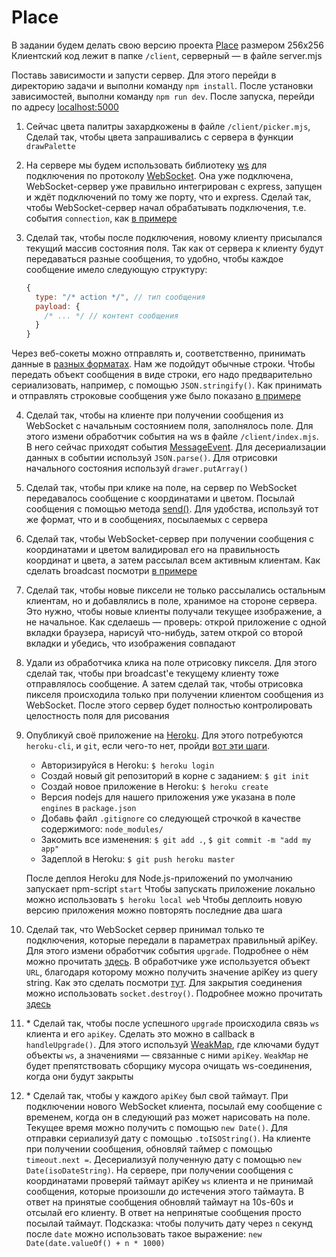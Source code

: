 # Place

В задании будем делать свою версию проекта [Place](<https://en.wikipedia.org/wiki/Place_(Reddit)>) размером 256x256
Клиентский код лежит в папке `/client`, серверный — в файле server.mjs

Поставь зависимости и запусти сервер.
Для этого перейди в директорию задачи и выполни команду `npm install`.
После установки зависимостей, выполни команду `npm run dev`.
После запуска, перейди по адресу [localhost:5000](http://localhost:5000)

1. Сейчас цвета палитры захардкожены в файле `/client/picker.mjs`,
   Сделай так, чтобы цвета запрашивались с сервера в функции `drawPalette`

2. На сервере мы будем использовать библиотеку [ws](https://github.com/websockets/ws) для подключения
   по протоколу [WebSocket](https://developer.mozilla.org/en-US/docs/Web/API/WebSockets_API).
   Она уже подключена, WebSocket-сервер уже правильно интегрирован с express,
   запущен и ждёт подключений по тому же порту, что и express.
   Сделай так, чтобы WebSocket-сервер начал обрабатывать подключения, т.е. события `connection`,
   как [в примере](https://github.com/websockets/ws#simple-server)

3. Сделай так, чтобы после подключения, новому клиенту присылался текущий массив состояния поля.
   Так как от сервера к клиенту будут передаваться разные сообщения, то удобно, чтобы каждое сообщение
   имело следующую структуру:

   ```javascript
   {
     type: "/* action */", // тип сообщения
     payload: {
       /* ... */ // контент сообщения
     }
   }
   ```

  Через веб-сокеты можно отправлять и, соответственно, принимать данные
  в [разных форматах](https://developer.mozilla.org/en-US/docs/Web/API/WebSocket/send).
  Нам же подойдут обычные строки. Чтобы передать объект сообщения в виде строки,
  его надо предварительно сериализовать, например, с помощью `JSON.stringify()`.
  Как принимать и отправлять строковые сообщения уже было показано [в примере](https://github.com/websockets/ws#simple-server)

4. Сделай так, чтобы на клиенте при получении сообщения из WebSocket с начальным состоянием поля, заполнялось поле.
   Для этого измени обработчик события на ws в файле `/client/index.mjs`.
   В него сейчас приходят события [MessageEvent](https://developer.mozilla.org/en-US/docs/Web/API/MessageEvent).
   Для десериализации данных в событии используй `JSON.parse()`.
   Для отрисовки начального состояния используй `drawer.putArray()`

5. Сделай так, чтобы при клике на поле, на сервер по WebSocket передавалось сообщение с координатами и цветом.
   Посылай сообщения с помощью метода [send()](https://developer.mozilla.org/en-US/docs/Web/API/WebSocket/send).
   Для удобства, используй тот же формат, что и в сообщениях, посылаемых с сервера

6. Сделай так, чтобы WebSocket-сервер при получении сообщения с координатами и цветом
   валидировал его на правильность координат и цвета, а затем рассылал всем активным клиентам.
   Как сделать broadcast посмотри [в примере](https://github.com/websockets/ws#server-broadcast)

7. Сделай так, чтобы новые пиксели не только рассылались остальным клиентам, но и добавлялись в поле,
   хранимое на стороне сервера. Это нужно, чтобы новые клиенты получали текущее изображение, а не начальное.
   Как сделаешь — проверь: открой приложение с одной вкладки браузера, нарисуй что-нибудь,
   затем открой со второй вкладки и убедись, что изображения совпадают

8. Удали из обработчика клика на поле отрисовку пикселя.
   Для этого сделай так, чтобы при broadcast'е текущему клиенту тоже отправлялось сообщение.
   А затем сделай так, чтобы отрисовка пикселя происходила только при получении клиентом сообщения из WebSocket.
   После этого сервер будет полностью контролировать целостность поля для рисования

9. Опубликуй своё приложение на [Heroku](https://id.heroku.com/login).
   Для этого потребуются `heroku-cli`, и `git`, если чего-то нет,
   пройди [вот эти шаги](https://devcenter.heroku.com/articles/getting-started-with-nodejs#set-up).

   - Авторизируйся в Heroku: `$ heroku login`
   - Создай новый git репозиторий в корне с заданием: `$ git init`
   - Создай новое приложение в Heroku: `$ heroku create`
   - Версия nodejs для нашего приложения уже указана в поле `engines` в `package.json`
   - Добавь файл `.gitignore` со следующей строчкой в качестве содержимого: `node_modules/`
   - Закомить все изменения: `$ git add .`, `$ git commit -m "add my app"`
   - Задеплой в Heroku: `$ git push heroku master`

   После деплоя Heroku для Node.js-приложений по умолчанию запускает npm-script `start`
   Чтобы запускать приложение локально можно использовать `$ heroku local web`
   Чтобы деплоить новую версию приложения можно повторять последние два шага

10. Сделай так, что WebSocket сервер принимал только те подключения, которые передали в параметрах правильный apiKey.
    Для этого измени обработчик события `upgrade`.
    Подробнее о нём можно прочитать [здесь](https://nodejs.org/api/http.html#http_event_upgrade).
    В обработчике уже используется объект `URL`, благодаря которому можно получить значение apiKey из query string.
    Как это сделать посмотри [тут](https://nodejs.org/api/url.html#url_class_urlsearchparams).
    Для закрытия соединения можно использовать `socket.destroy()`.
    Подробнее можно прочитать [здесь](https://nodejs.org/api/stream.html#stream_writable_destroy_error)

11. \* Сделай так, чтобы после успешного `upgrade` происходила связь `ws` клиента и его `apiKey`.
    Сделать это можно в callback в `handleUpgrade()`.
    Для этого используй [WeakMap](https://developer.mozilla.org/en-US/docs/Web/JavaScript/Reference/Global_Objects/WeakMap),
    где ключами будут объекты `ws`, а значениями — связанные с ними `apiKey`.
    `WeakMap` не будет препятствовать сборщику мусора очищать ws-соединения, когда они будут закрыты

12. \* Сделай так, чтобы у каждого `apiKey` был свой таймаут. При подключении нового WebSocket клиента,
    посылай ему сообщение с временем, когда он в следующий раз может нарисовать на поле.
    Текущее время можно получить с помощью `new Date()`. Для отправки сериализуй дату с помощью `.toISOString()`.
    На клиенте при получении сообщения, обновляй таймер с помощью `timeout.next =`. Десериализуй полученную дату с помощью `new Date(isoDateString)`.
    На сервере, при получении сообщения с координатами проверяй таймаут apiKey `ws` клиента и не принимай сообщения, которые произошли до истечения этого таймаута.
    В ответ на принятые сообщения обновляй таймаут на 10s-60s и отсылай его клиенту. В ответ на непринятые сообщения просто посылай таймаут.
    Подсказка: чтобы получить дату через `n` секунд после `date` можно использовать такое выражение: `new Date(date.valueOf() + n * 1000)`
